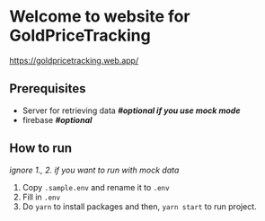 # Welcome to website for GoldPriceTracking

https://goldpricetracking.web.app/

## Prerequisites

-   Server for retrieving data _**#optional if you use mock mode**_
-   firebase _**#optional**_

## How to run

_ignore 1., 2. if you want to run with mock data_

1. Copy `.sample.env` and rename it to `.env`
2. Fill in `.env`
3. Do `yarn` to install packages and then, `yarn start` to run project.
